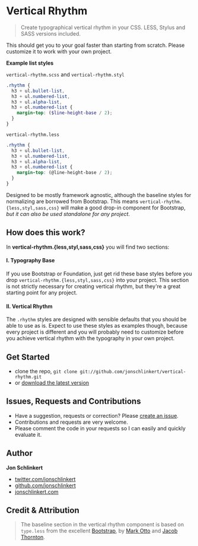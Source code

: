 # Vertical Rhythm

> Create typographical vertical rhythm in your CSS. LESS, Stylus and SASS versions included.

This should get you to your goal faster than starting from scratch. Please customize it to work with your own project.


**Example list styles**

`vertical-rhythm.scss` and `vertical-rhythm.styl`

```scss
.rhythm {
  h3 + ul.bullet-list,
  h3 + ul.numbered-list,
  h3 + ul.alpha-list,
  h3 + ol.numbered-list {
    margin-top: ($line-height-base / 2);
  }
}
```
`vertical-rhythm.less`

```scss
.rhythm {
  h3 + ul.bullet-list,
  h3 + ul.numbered-list,
  h3 + ul.alpha-list,
  h3 + ol.numbered-list {
    margin-top: (@line-height-base / 2);
  }
}
```

Designed to be mostly framework agnostic, although the baseline styles for normalizing are borrowed from Bootstrap. This means `vertical-rhythm.{less,styl,sass,css}` will make a good drop-in component for Bootstrap, _but it can also be used standalone for any project_.


## How does this work?
In **vertical-rhythm.{less,styl,sass,css}** you will find two sections:


#### I. Typography Base
If you use Bootstrap or Foundation, just get rid these base styles before you drop `vertical-rhythm.{less,styl,sass,css}` into your project. This section is not strictly necessary for creating vertical rhythm, but they're a great starting point for any project.


#### II. Vertical Rhythm
The `.rhythm` styles are designed with sensible defaults that you should be able to use as is. Expect to use these styles as examples though, because every project is different and you will probably need to customize before you achieve vertical rhythm with the typography in your own project.




## Get Started
  * clone the repo, `git clone git://github.com/jonschlinkert/vertical-rhythm.git`
  * or [download the latest version](https://github.com/jonschlinkert/vertical-rhythm/zipball/master)


## Issues, Requests and Contributions
  * Have a suggestion, requests or correction? Please [create an issue](https://github.com/jonschlinkert/vertical-rhythm/issues).
  * Contributions and requests are very welcome.
  * Please comment the code in your requests so I can easily and quickly evaluate it.


## Author

**Jon Schlinkert**

+ [twitter.com/jonschlinkert](http://twitter.com/jonschlinkert)
+ [github.com/jonschlinkert](http://github.com/jonschlinkert)
+ [jonschlinkert.com](http://www.jonschlinkert.com)



## Credit & Attribution

> The baseline section in the vertical rhythm component is based on `type.less` from the excellent [Bootstrap](http://twitter.github.com/bootstrap), by [Mark Otto](https://github.com/mdo) and [Jacob Thornton](https://github.com/fat).

